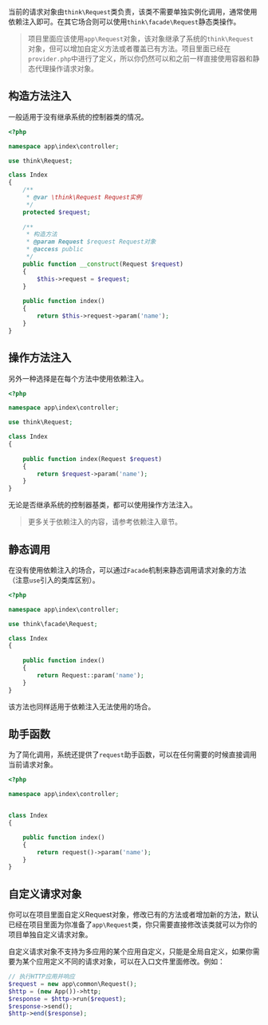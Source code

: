 当前的请求对象由`think\Request`类负责，该类不需要单独实例化调用，通常使用依赖注入即可。在其它场合则可以使用`think\facade\Request`静态类操作。

> 项目里面应该使用`app\Request`对象，该对象继承了系统的`think\Request`对象，但可以增加自定义方法或者覆盖已有方法。项目里面已经在`provider.php`中进行了定义，所以你仍然可以和之前一样直接使用容器和静态代理操作请求对象。

## 构造方法注入

一般适用于没有继承系统的控制器类的情况。

```php
<?php

namespace app\index\controller;

use think\Request;

class Index 
{
    /**
     * @var \think\Request Request实例
     */
    protected $request;
    
    /**
     * 构造方法
     * @param Request $request Request对象
     * @access public
     */
    public function __construct(Request $request)
    {
		$this->request = $request;
    }
    
    public function index()
    {
		return $this->request->param('name');
    }    
}
```

## 操作方法注入

另外一种选择是在每个方法中使用依赖注入。

```php
<?php

namespace app\index\controller;

use think\Request;

class Index
{
    
    public function index(Request $request)
    {
		return $request->param('name');
    }    
}
```

无论是否继承系统的控制器基类，都可以使用操作方法注入。

> 更多关于依赖注入的内容，请参考依赖注入章节。

## 静态调用

在没有使用依赖注入的场合，可以通过`Facade`机制来静态调用请求对象的方法（注意`use`引入的类库区别）。

```php
<?php

namespace app\index\controller;

use think\facade\Request;

class Index
{
    
    public function index()
    {
		return Request::param('name');
    }    
}
```

该方法也同样适用于依赖注入无法使用的场合。

## 助手函数

为了简化调用，系统还提供了`request`助手函数，可以在任何需要的时候直接调用当前请求对象。

```php
<?php

namespace app\index\controller;


class Index
{

    public function index()
    {
        return request()->param('name');
    }
}
```

## 自定义请求对象

你可以在项目里面自定义Request对象，修改已有的方法或者增加新的方法，默认已经在项目里面为你准备了`app\Request`类，你只需要直接修改该类就可以为你的项目单独自定义请求对象。

自定义请求对象不支持为多应用的某个应用自定义，只能是全局自定义，如果你需要为某个应用定义不同的请求对象，可以在入口文件里面修改。例如：

```php
// 执行HTTP应用并响应
$request = new app\common\Request();
$http = (new App())->http;
$response = $http->run($request);
$response->send();
$http->end($response);
```

  


